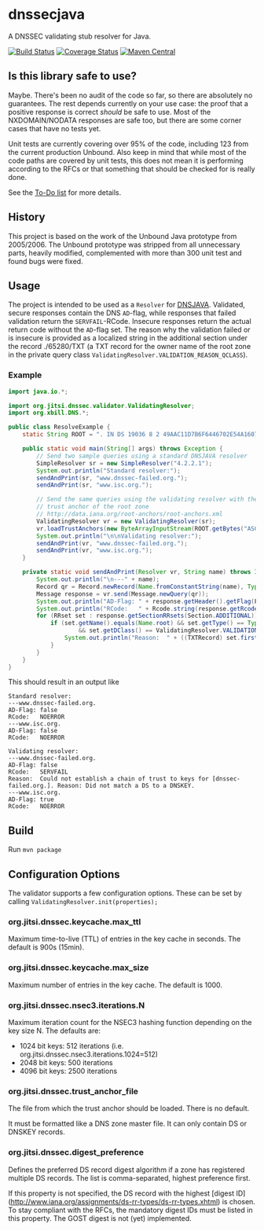 dnssecjava
==========
A DNSSEC validating stub resolver for Java.

[![Build Status](https://travis-ci.org/ibauersachs/dnssecjava.svg?branch=master)](https://travis-ci.org/ibauersachs/dnssecjava)
[![Coverage Status](https://coveralls.io/repos/ibauersachs/dnssecjava/badge.svg)](https://coveralls.io/r/ibauersachs/dnssecjava)
[![Maven Central](https://maven-badges.herokuapp.com/maven-central/org.jitsi/dnssecjava/badge.svg)](http://search.maven.org/#search%7Cga%7C1%7Cg%3A%22org.jitsi%22%20AND%20a%3A%22dnssecjava%22)

Is this library safe to use?
---------------------------
Maybe. There's been no audit of the code so far, so there are absolutely no
guarantees. The rest depends currently on your use case: the proof that a
positive response is correct _should_ be safe to use. Most of the
NXDOMAIN/NODATA responses are safe too, but there are some corner cases that
have no tests yet.

Unit tests are currently covering over 95% of the code, including 123
from the current production Unbound. Also keep in mind that while most of the
code paths are covered by unit tests, this does not mean it is performing
according to the RFCs or that something that should be checked for is really
done.

See the [To-Do list](TODO.md) for more details.

History
-------
This project is based on the work of the Unbound Java prototype from 2005/2006.
The Unbound prototype was stripped from all unnecessary parts, heavily
modified, complemented with more than 300 unit test and found bugs were fixed.

Usage
-----
The project is intended to be used as a `Resolver` for
[DNSJAVA](http://www.xbill.org/dnsjava/). Validated, secure responses contain
the DNS `AD`-flag, while responses that failed validation return the
`SERVFAIL`-RCode. Insecure responses return the actual return code
without the `AD`-flag set.
The reason why the validation failed or is insecure is provided as
a localized string in the additional section under the record ./65280/TXT
(a TXT record for the owner name of the root zone in the private query class
`ValidatingResolver.VALIDATION_REASON_QCLASS`).

### Example
```java
import java.io.*;

import org.jitsi.dnssec.validator.ValidatingResolver;
import org.xbill.DNS.*;

public class ResolveExample {
    static String ROOT = ". IN DS 19036 8 2 49AAC11D7B6F6446702E54A1607371607A1A41855200FD2CE1CDDE32F24E8FB5";

    public static void main(String[] args) throws Exception {
        // Send two sample queries using a standard DNSJAVA resolver
        SimpleResolver sr = new SimpleResolver("4.2.2.1");
        System.out.println("Standard resolver:");
        sendAndPrint(sr, "www.dnssec-failed.org.");
        sendAndPrint(sr, "www.isc.org.");

        // Send the same queries using the validating resolver with the
        // trust anchor of the root zone
        // http://data.iana.org/root-anchors/root-anchors.xml
        ValidatingResolver vr = new ValidatingResolver(sr);
        vr.loadTrustAnchors(new ByteArrayInputStream(ROOT.getBytes("ASCII")));
        System.out.println("\n\nValidating resolver:");
        sendAndPrint(vr, "www.dnssec-failed.org.");
        sendAndPrint(vr, "www.isc.org.");
    }

    private static void sendAndPrint(Resolver vr, String name) throws IOException {
        System.out.println("\n---" + name);
        Record qr = Record.newRecord(Name.fromConstantString(name), Type.A, DClass.IN);
        Message response = vr.send(Message.newQuery(qr));
        System.out.println("AD-Flag: " + response.getHeader().getFlag(Flags.AD));
        System.out.println("RCode:   " + Rcode.string(response.getRcode()));
        for (RRset set : response.getSectionRRsets(Section.ADDITIONAL)) {
            if (set.getName().equals(Name.root) && set.getType() == Type.TXT
                    && set.getDClass() == ValidatingResolver.VALIDATION_REASON_QCLASS) {
                System.out.println("Reason:  " + ((TXTRecord) set.first()).getStrings().get(0));
            }
        }
    }
}

```

This should result in an output like
```
Standard resolver:
---www.dnssec-failed.org.
AD-Flag: false
RCode:   NOERROR
---www.isc.org.
AD-Flag: false
RCode:   NOERROR

Validating resolver:
---www.dnssec-failed.org.
AD-Flag: false
RCode:   SERVFAIL
Reason:  Could not establish a chain of trust to keys for [dnssec-failed.org.]. Reason: Did not match a DS to a DNSKEY.
---www.isc.org.
AD-Flag: true
RCode:   NOERROR
```

Build
-----
Run `mvn package`

Configuration Options
---------------------
The validator supports a few configuration options. These can be set by calling
`ValidatingResolver.init(properties);`

### org.jitsi.dnssec.keycache.max_ttl
Maximum time-to-live (TTL) of entries in the key cache in seconds. The default
is 900s (15min).

### org.jitsi.dnssec.keycache.max_size
Maximum number of entries in the key cache. The default is 1000.

### org.jitsi.dnssec.nsec3.iterations.N
Maximum iteration count for the NSEC3 hashing function depending on the key 
size N. The defaults are:

- 1024 bit keys: 512 iterations (i.e. org.jitsi.dnssec.nsec3.iterations.1024=512)
- 2048 bit keys: 500 iterations 
- 4096 bit keys: 2500 iterations 

### org.jitsi.dnssec.trust\_anchor_file
The file from which the trust anchor should be loaded. There is no default.

It must be formatted like a DNS zone master file. It can only contain DS
or DNSKEY records.

### org.jitsi.dnssec.digest_preference
Defines the preferred DS record digest algorithm if a zone has registered
multiple DS records. The list is comma-separated, highest preference first.

If this property is not specified, the DS record with the highest [digest ID]
(http://www.iana.org/assignments/ds-rr-types/ds-rr-types.xhtml) is chosen.
To stay compliant with the RFCs, the mandatory digest IDs must be listed in
this property. The GOST digest is not (yet) implemented.
